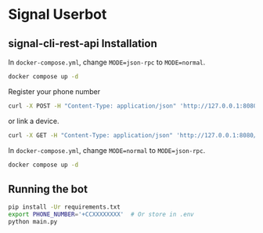 # Signal Userbot
## signal-cli-rest-api Installation
In `docker-compose.yml`, change `MODE=json-rpc` to `MODE=normal`.
```bash
docker compose up -d
```

Register your phone number
```bash
curl -X POST -H "Content-Type: application/json" 'http://127.0.0.1:8080/v1/register/+123456789'
```

or link a device.
```bash
curl -X GET -H "Content-Type: application/json" 'http://127.0.0.1:8080/v1/qrcodelink?device_name=<device name>'
```

In `docker-compose.yml`, change `MODE=normal` to `MODE=json-rpc`.
```bash
docker compose up -d
```


## Running the bot
```bash
pip install -Ur requirements.txt
export PHONE_NUMBER='+CCXXXXXXXX'  # Or store in .env
python main.py
```
